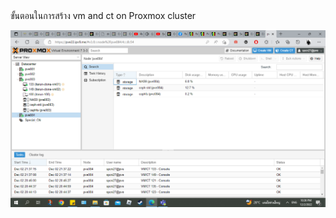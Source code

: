 <h align="center">
 ขั้นตอนในการสร้าง vm and ct on Proxmox cluster
</h>

![](Screenshots/(39).png)

